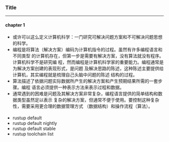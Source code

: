 ### Title
---

#### chapter 1
- 或许可以这么定义计算机科学：一门研究可解决问题方案和不可解决问题思想的科学。
- 编程是将算法（解决方案）编码为计算机指令的过程。虽然有许多编程语言和不同类型
的计算机存在，但第一步是需要有解决方案，没有算法就没有程序。计算机科学不是研究编
程，然而编程是计算机科学家的重要能力。编程通常是为解决方案创建的表现形式，是问题
及解决思路的陈述，这种陈述主要提供给计算机，其实编程就是梳理自己头脑中问题的陈述
结构的过程。
- 算法描述了依据问题实际数据所产生的解决方案和产生预期结果所需的一套步骤。编程
语言必须提供一种表示方法来表示过程和数据。
- 通常遇到的困难是问题及其解决方案非常复杂，编程语言提供的简单结构和数据类型虽然足以表示
复杂的解决方案，但通常不便于使用。要控制这种复杂性，需要采用更合理的数据管理方式
（数据结构）和操作流程（算法）。

####
- rustup default
- rustup default nightly
- rustup default stable
- rustup toolchain list
